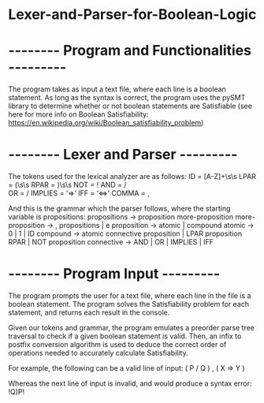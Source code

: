 # Lexer-and-Parser-for-Boolean-Logic

# -------- Program and Functionalities ---------

The program takes as input a text file, where each line is a boolean statement. As long as the syntax is correct, the program uses the pySMT library to determine whether or not boolean statements are Satisfiable (see here for more info on Boolean Satisfiability: https://en.wikipedia.org/wiki/Boolean_satisfiability_problem)

# -------- Lexer and Parser ---------

The tokens used for the lexical analyzer are as follows:
    ID = [A-Z]+\s\s
    LPAR = (\s\s
    RPAR = )\s\s
    NOT = !
    AND = /\
    OR = \/
    IMPLIES = ‘=>’
    IFF = ‘<=>’
    COMMA = ,

And this is the grammar which the parser follows, where the starting variable is propositions:
    propositions -> proposition more-proposition
    more-proposition -> , propositions | e
    proposition -> atomic | compound
    atomic -> 0 | 1 | ID
    compound -> atomic connective proposition | LPAR proposition RPAR | NOT proposition
    connective -> AND | OR | IMPLIES | IFF


# -------- Program Input ---------

The program prompts the user for a text file, where each line in the file is a boolean statement. The program solves the Satisfiability problem for each statement, and returns each result in the console. 

Given our tokens and grammar, the program emulates a preorder parse tree traversal to check if a given boolean statement is valid. Then,  an infix to postfix conversion algorithm is used to deduce the correct order of operations needed to accurately calculate Satisfiability.


For example, the following can be a valid line of input:
( P \/ Q ) , ( X => Y )

Whereas the next line of input is invalid, and would produce a syntax error:
!Q)P!

